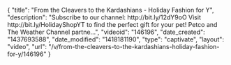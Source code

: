 {
    "title": "From the Cleavers to the Kardashians - Holiday Fashion for Y",
    "description": "Subscribe to our channel: http:\/\/bit.ly\/12dY9oO Visit http:\/\/bit.ly\/HolidayShopYT to find the perfect gift for your pet! Petco and The Weather Channel partne...",
    "videoid": "146196",
    "date_created": "1437693588",
    "date_modified": "1418181190",
    "type": "captivate",
    "layout": "video",
    "url": "\/v\/from-the-cleavers-to-the-kardashians-holiday-fashion-for-y\/146196"
}